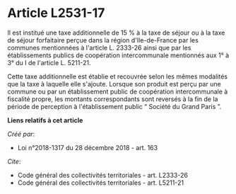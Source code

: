 # Article L2531-17

Il est institué une taxe additionnelle de 15 % à la taxe de séjour ou à la taxe de séjour forfaitaire perçue dans la région
d'Ile-de-France par les communes mentionnées à l'article L. 2333-26 ainsi que par les établissements publics de coopération
intercommunale mentionnés aux 1° à 3° du I de l'article L. 5211-21. 

Cette taxe additionnelle est établie et recouvrée selon les mêmes modalités que la taxe à laquelle elle s'ajoute. Lorsque son
produit est perçu par une commune ou par un établissement public de coopération intercommunale à fiscalité propre, les
montants correspondants sont reversés à la fin de la période de perception à l'établissement public “ Société du Grand Paris
”.

**Liens relatifs à cet article**

_Créé par_:

  - Loi n°2018-1317 du 28 décembre 2018 - art. 163

_Cite_:

  - Code général des collectivités territoriales - art. L2333-26
  - Code général des collectivités territoriales - art. L5211-21
